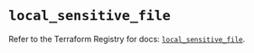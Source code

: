 # `local_sensitive_file`

Refer to the Terraform Registry for docs: [`local_sensitive_file`](https://registry.terraform.io/providers/hashicorp/local/2.5.1/docs/resources/sensitive_file).

